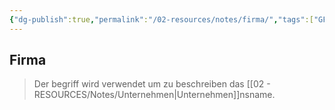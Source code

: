 ```yaml
---
{"dg-publish":true,"permalink":"/02-resources/notes/firma/","tags":["GFN/LF01","#GFN/prüfungsrelevant/AP1"],"noteIcon":"","updated":"2025-08-26T16:37:46.000+02:00"}
---
```


## Firma 
> Der begriff wird verwendet um zu beschreiben das [[02 - RESOURCES/Notes/Unternehmen\|Unternehmen]]nsname.